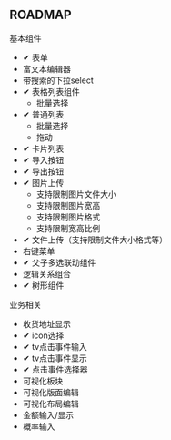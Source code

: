 ROADMAP  
----  
基本组件  
   * ✔ 表单    
   * 富文本编辑器  
   * 带搜索的下拉select  
   * ✔ 表格列表组件  
        * 批量选择
   * ✔ 普通列表
        * 批量选择
        * 拖动
   * ✔ 卡片列表  
   * ✔ 导入按钮   
   * ✔ 导出按钮  
   * ✔ 图片上传  
       * 支持限制图片文件大小  
        * 支持限制图片宽高  
        * 支持限制图片格式  
        * 支持限制宽高比例  
   * ✔ 文件上传（支持限制文件大小格式等）  
   * 右键菜单  
   * ✔ 父子多选联动组件  
   * 逻辑关系组合  
   * ✔ 树形组件

业务相关  
   * 收货地址显示  
   * ✔ icon选择  
   * ✔ tv点击事件输入  
   * ✔ tv点击事件显示  
   * ✔ 点击事件选择器
   * 可视化板块  
   * 可视化版面编辑  
   * 可视化布局编辑  
   * 金额输入/显示  
   * 概率输入  
